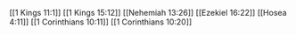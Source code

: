 [[1 Kings 11:1]]
[[1 Kings 15:12]]
[[Nehemiah 13:26]]
[[Ezekiel 16:22]]
[[Hosea 4:11]]
[[1 Corinthians 10:11]]
[[1 Corinthians 10:20]]
